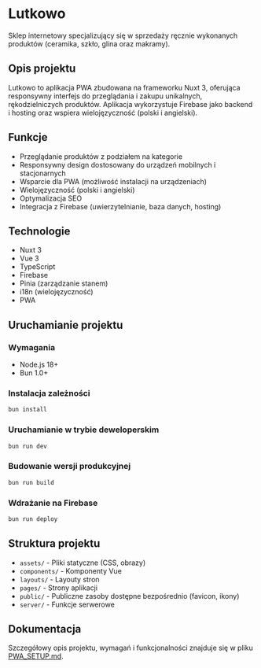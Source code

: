 # Lutkowo

Sklep internetowy specjalizujący się w sprzedaży ręcznie wykonanych produktów (ceramika, szkło, glina oraz makramy).

## Opis projektu

Lutkowo to aplikacja PWA zbudowana na frameworku Nuxt 3, oferująca responsywny interfejs do przeglądania i zakupu unikalnych, rękodzielniczych produktów. Aplikacja wykorzystuje Firebase jako backend i hosting oraz wspiera wielojęzyczność (polski i angielski).

## Funkcje

- Przeglądanie produktów z podziałem na kategorie
- Responsywny design dostosowany do urządzeń mobilnych i stacjonarnych
- Wsparcie dla PWA (możliwość instalacji na urządzeniach)
- Wielojęzyczność (polski i angielski)
- Optymalizacja SEO
- Integracja z Firebase (uwierzytelnianie, baza danych, hosting)

## Technologie

- Nuxt 3
- Vue 3
- TypeScript
- Firebase
- Pinia (zarządzanie stanem)
- i18n (wielojęzyczność)
- PWA

## Uruchamianie projektu

### Wymagania

- Node.js 18+
- Bun 1.0+

### Instalacja zależności

```bash
bun install
```

### Uruchamianie w trybie deweloperskim

```bash
bun run dev
```

### Budowanie wersji produkcyjnej

```bash
bun run build
```

### Wdrażanie na Firebase

```bash
bun run deploy
```

## Struktura projektu

- `assets/` - Pliki statyczne (CSS, obrazy)
- `components/` - Komponenty Vue
- `layouts/` - Layouty stron
- `pages/` - Strony aplikacji
- `public/` - Publiczne zasoby dostępne bezpośrednio (favicon, ikony)
- `server/` - Funkcje serwerowe

## Dokumentacja

Szczegółowy opis projektu, wymagań i funkcjonalności znajduje się w pliku [PWA_SETUP.md](./PWA_SETUP.md).

